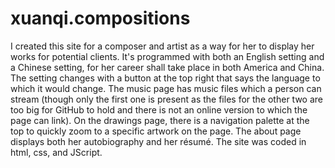 # xuanqi.compositions

I created this site for a composer and artist as a way for her to display her works for potential clients.
It's programmed with both an English setting and a Chinese setting, for her career shall take place in both America and China. The setting changes with a button at the top right that says the language to which it would change.
The music page has music files which a person can stream (though only the first one is present as the files for the other two are too big for GitHub to hold and there is not an online version to which the page can link).
On the drawings page, there is a navigation palette at the top to quickly zoom to a specific artwork on the page.
The about page displays both her autobiography and her résumé. 
The site was coded in html, css, and JScript.
